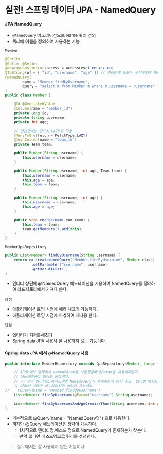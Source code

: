 # 실전! 스프링 데이터 JPA - NamedQuery

#### JPA NamedQuery
- `@NamedQuery` 어노테이션으로 Name 쿼리 정의
- 쿼리에 이름을 정의하여 사용하는 기능

`Member`
```java
@Entity
@Getter @Setter
@NoArgsConstructor(access = AccessLevel.PROTECTED)
@ToString(of = { "id", "username", "age" }) // 연관관계 필드는 무한루프에 빠질수 있기때문에 ToString대상에서 제외할것
@NamedQuery(
        name = "Member.findByUsername",
        query = "select m from Member m where m.username = :username"
)
public class Member {

    @Id @GeneratedValue
    @Column(name = "member_id")
    private Long id;
    private String username;
    private int age;

    // 연관관계는 반드시 LAZY로 지정
    @ManyToOne(fetch = FetchType.LAZY)
    @JoinColumn(name = "team_id")
    private Team team;

    public Member(String username) {
        this.username = username;
    }

    public Member(String username, int age, Team team) {
        this.username = username;
        this.age = age;
        this.team = team;
    }

    public Member(String username, int age) {
        this.username = username;
        this.age = age;
    }

    public void changeTeam(Team team) {
        this.team = team;
        team.getMembers().add(this);
    }
}
```

`MemberJpaRepository`
```java
public List<Member> findByUsername(String username) {
    return em.createNamedQuery("Member.findByUsername", Member.class)
            .setParameter("username", username)
            .getResultList();
}
```

- 엔티티 상단에 @NamedQuery 애노테이션을 사용하여 NamedQuery를 정의하여 리포지토리에서 가져다 쓴다.

`장점`
- 애플리케이션 로딩 시점에 에러 체크가 가능하다.
- 애플리케이션 로딩 시점에 파싱하여 재사용 한다.

`단점`
- 엔티티가 지저분해진다.
- Spring data JPA 사용시 잘 사용하지 않는 기능이다.

#### Spring data JPA 에서 @NamedQuery 사용
```java
public interface MemberRepository extends JpaRepository<Member, Long> {

    // JPQL에서 명확하게 namedParam을 사용했을때 @Param을 사용해야한다.
    // 애노테이션이 없어도 동작한다.
    // -> 먼저 엔티티명.메서드명의 NamedQuery가 존재하는지 먼저 찾고, 없다면 메서드명으로 쿼리를 생성한다.
    // 따라서 아래의 애노테이션은 생략이 가능하다.
//    @Query(name = "Member.findByUsername")
    List<Member> findByUsername(@Param("username") String username);

    List<Member> findByUsernameAndAgeGreaterThan(String username, int age);
}
```

- 기본적으로 @Query(name = "NamedQuery명") 으로 사용한다.
- 하지만 @Query 애노테이션은 생략이 가능하다.
    - 1차적으로 엔티티명.메소드 명으로 NamedQuery가 존재하는지 찾는다.
    - 만약 없다면 메소드명으로 쿼리를 생성한다.

> 실무에서는 잘 사용하지 않는 기능이다.

